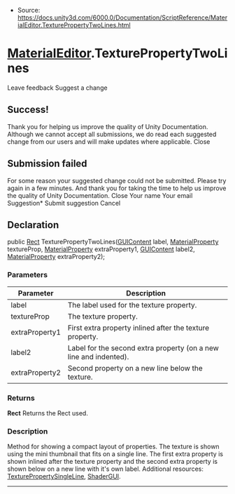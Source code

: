 * Source: https://docs.unity3d.com/6000.0/Documentation/ScriptReference/MaterialEditor.TexturePropertyTwoLines.html

#  [MaterialEditor](https://docs.unity3d.com/6000.0/Documentation/ScriptReference/MaterialEditor.html).TexturePropertyTwoLines
Leave feedback
Suggest a change
## Success!
Thank you for helping us improve the quality of Unity Documentation. Although we cannot accept all submissions, we do read each suggested change from our users and will make updates where applicable.
Close
## Submission failed
For some reason your suggested change could not be submitted. Please <a>try again</a> in a few minutes. And thank you for taking the time to help us improve the quality of Unity Documentation.
Close
Your name Your email Suggestion* Submit suggestion
Cancel
## Declaration
public [Rect](https://docs.unity3d.com/6000.0/Documentation/ScriptReference/Rect.html) TexturePropertyTwoLines([GUIContent](https://docs.unity3d.com/6000.0/Documentation/ScriptReference/GUIContent.html) label, [MaterialProperty](https://docs.unity3d.com/6000.0/Documentation/ScriptReference/MaterialProperty.html) textureProp, [MaterialProperty](https://docs.unity3d.com/6000.0/Documentation/ScriptReference/MaterialProperty.html) extraProperty1, [GUIContent](https://docs.unity3d.com/6000.0/Documentation/ScriptReference/GUIContent.html) label2, [MaterialProperty](https://docs.unity3d.com/6000.0/Documentation/ScriptReference/MaterialProperty.html) extraProperty2); 
### Parameters
Parameter | Description  
---|---  
label | The label used for the texture property.  
textureProp | The texture property.  
extraProperty1 | First extra property inlined after the texture property.  
label2 | Label for the second extra property (on a new line and indented).  
extraProperty2 | Second property on a new line below the texture.  
### Returns
**Rect** Returns the Rect used. 
### Description
Method for showing a compact layout of properties.
The texture is shown using the mini thumbnail that fits on a single line. The first extra property is shown inlined after the texture property and the second extra property is shown below on a new line with it's own label. Additional resources: [TexturePropertySingleLine](https://docs.unity3d.com/6000.0/Documentation/ScriptReference/MaterialEditor.TexturePropertySingleLine.html), [ShaderGUI](https://docs.unity3d.com/6000.0/Documentation/ScriptReference/ShaderGUI.html).
* * *
